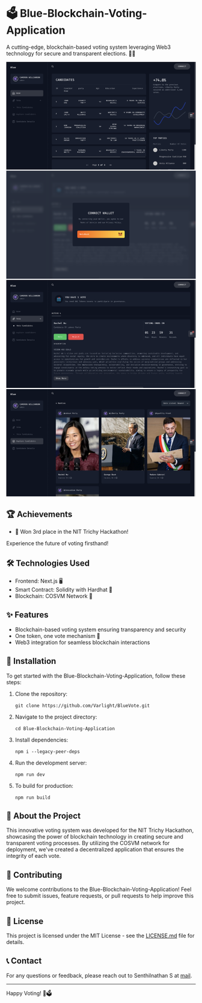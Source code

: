 # 🗳️ Blue-Blockchain-Voting-Application

A cutting-edge, blockchain-based voting system leveraging Web3 technology for secure and transparent elections. 🔐🌐

![Voting Application Screenshot 1](1.png)
![Voting Application Screenshot 2](2.png)
![Voting Application Screenshot 3](3.png)
![Voting Application Screenshot 4](4.png)

## 🏆 Achievements

- 🥉 Won 3rd place in the NIT Trichy Hackathon!



Experience the future of voting firsthand!

## 🛠️ Technologies Used

- Frontend: Next.js 🖥️
- Smart Contract: Solidity with Hardhat 📜
- Blockchain: COSVM Network 🔗

## ✨ Features

- Blockchain-based voting system ensuring transparency and security
- One token, one vote mechanism 🎫
- Web3 integration for seamless blockchain interactions

## 🔧 Installation

To get started with the Blue-Blockchain-Voting-Application, follow these steps:

1. Clone the repository:
   ```
   git clone https://github.com/Varlight/BlueVote.git
   ```
2. Navigate to the project directory:
   ```
   cd Blue-Blockchain-Voting-Application
   ```
3. Install dependencies:
   ```
   npm i --legacy-peer-deps
   ```
4. Run the development server:
   ```
   npm run dev
   ```
5. To build for production:
   ```
   npm run build
   ```

## 🌟 About the Project

This innovative voting system was developed for the NIT Trichy Hackathon, showcasing the power of blockchain technology in creating secure and transparent voting processes. By utilizing the COSVM network for deployment, we've created a decentralized application that ensures the integrity of each vote.

## 🤝 Contributing

We welcome contributions to the Blue-Blockchain-Voting-Application! Feel free to submit issues, feature requests, or pull requests to help improve this project.

## 📄 License

This project is licensed under the MIT License - see the [LICENSE.md](LICENSE.md) file for details.

## 📞 Contact

For any questions or feedback, please reach out to Senthilnathan S at [mail](stillrockinn@proton.me).

---

Happy Voting! 🎉🗳️

